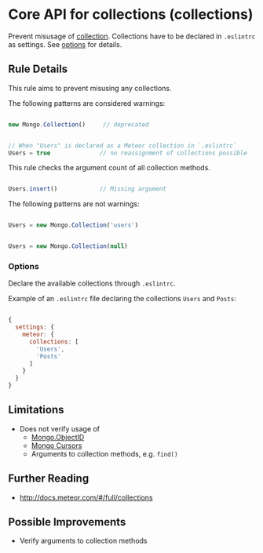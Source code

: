 # Core API for collections (collections)

Prevent misusage of [collection](http://docs.meteor.com/#/full/collections).
Collections have to be declared in `.eslintrc` as settings. See [options](#Options) for details.

## Rule Details

This rule aims to prevent misusing any collections.

The following patterns are considered warnings:

```js

new Mongo.Collection()     // deprecated

```


```js

// When "Users" is declared as a Meteor collection in `.eslintrc`
Users = true              // no reassignment of collections possible

```


This rule checks the argument count of all collection methods.

```js

Users.insert()            // Missing argument

```

The following patterns are not warnings:

```js

Users = new Mongo.Collection('users')

```

```js

Users = new Mongo.Collection(null)

```

### Options

Declare the available collections through `.eslintrc`.

Example of an `.eslintrc` file declaring the collections `Users` and `Posts`:

```js

{
  settings: {
    meteor: {
      collections: [
        'Users',
        'Posts'
      ]
    }
  }
}

```

## Limitations

- Does not verify usage of
  - [Mongo.ObjectID](http://docs.meteor.com/#/full/mongo_object_id)
  - [Mongo Cursors](http://docs.meteor.com/#/full/mongo_cursor)
  - Arguments to collection methods, e.g. `find()`


## Further Reading

- http://docs.meteor.com/#/full/collections


## Possible Improvements

* Verify arguments to collection methods
